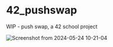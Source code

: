 # 42_pushswap
WIP - push swap, a 42 school project

![Screenshot from 2024-05-24 10-21-04](https://github.com/biralavor/42_pushswap/assets/80487147/9b4deaa5-3024-425a-825f-eb84578ea697)

